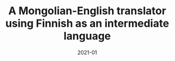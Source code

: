 ---
layout: project
type: project
image: img/micro-uav/micro_uav.jpg
title: "A Mongolian-English translator using Finnish as an intermediate language"
date: 2021-01
published: true
labels:
  - NLP
  - Word2Vec
  - Transformer
summary: "A Mongolian-English translator using Finnish as an intermediate language. Achieived good translation quality with only a small amount of training data."
---